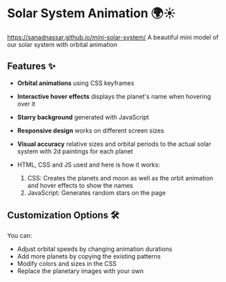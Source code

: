 # Solar System Animation 🌍☀️
https://sanadnassar.github.io/mini-solar-system/
A beautiful mini model of our solar system with orbital animation


## Features ✨

- **Orbital animations** using CSS keyframes
- **Interactive hover effects** displays the planet's name when hovering over it
- **Starry background** generated with JavaScript
- **Responsive design** works on different screen sizes
- **Visual accuracy** relative sizes and orbital periods to the actual solar system with 2d paintings for each planet

- HTML, CSS and JS used and here is how it works:
    1. CSS: Creates the planets and moon as well as the orbit animation and hover effects to show the names
    2. JavaScript: Generates random stars on the page

## Customization Options 🛠

You can:
- Adjust orbital speeds by changing animation durations
- Add more planets by copying the existing patterns
- Modify colors and sizes in the CSS
- Replace the planetary images with your own

